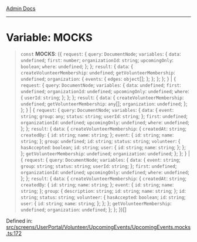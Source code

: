 [Admin Docs](/)

***

# Variable: MOCKS

> `const` **MOCKS**: (\{ `request`: \{ `query`: `DocumentNode`; `variables`: \{ `data`: `undefined`; `first`: `number`; `organizationId`: `string`; `upcomingOnly`: `boolean`; `where`: `undefined`; \}; \}; `result`: \{ `data`: \{ `createVolunteerMembership`: `undefined`; `getVolunteerMembership`: `undefined`; `organization`: \{ `events`: \{ `edges`: `object`[]; \}; \}; \}; \}; \} \| \{ `request`: \{ `query`: `DocumentNode`; `variables`: \{ `data`: `undefined`; `first`: `undefined`; `organizationId`: `undefined`; `upcomingOnly`: `undefined`; `where`: \{ `userId`: `string`; \}; \}; \}; `result`: \{ `data`: \{ `createVolunteerMembership`: `undefined`; `getVolunteerMembership`: `any`[]; `organization`: `undefined`; \}; \}; \} \| \{ `request`: \{ `query`: `DocumentNode`; `variables`: \{ `data`: \{ `event`: `string`; `group`: `any`; `status`: `string`; `userId`: `string`; \}; `first`: `undefined`; `organizationId`: `undefined`; `upcomingOnly`: `undefined`; `where`: `undefined`; \}; \}; `result`: \{ `data`: \{ `createVolunteerMembership`: \{ `createdAt`: `string`; `createdBy`: \{ `id`: `string`; `name`: `string`; \}; `event`: \{ `id`: `string`; `name`: `string`; \}; `group`: `undefined`; `id`: `string`; `status`: `string`; `volunteer`: \{ `hasAccepted`: `boolean`; `id`: `string`; `user`: \{ `id`: `string`; `name`: `string`; \}; \}; \}; `getVolunteerMembership`: `undefined`; `organization`: `undefined`; \}; \}; \} \| \{ `request`: \{ `query`: `DocumentNode`; `variables`: \{ `data`: \{ `event`: `string`; `group`: `string`; `status`: `string`; `userId`: `string`; \}; `first`: `undefined`; `organizationId`: `undefined`; `upcomingOnly`: `undefined`; `where`: `undefined`; \}; \}; `result`: \{ `data`: \{ `createVolunteerMembership`: \{ `createdAt`: `string`; `createdBy`: \{ `id`: `string`; `name`: `string`; \}; `event`: \{ `id`: `string`; `name`: `string`; \}; `group`: \{ `description`: `string`; `id`: `string`; `name`: `string`; \}; `id`: `string`; `status`: `string`; `volunteer`: \{ `hasAccepted`: `boolean`; `id`: `string`; `user`: \{ `id`: `string`; `name`: `string`; \}; \}; \}; `getVolunteerMembership`: `undefined`; `organization`: `undefined`; \}; \}; \})[]

Defined in: [src/screens/UserPortal/Volunteer/UpcomingEvents/UpcomingEvents.mocks.ts:172](https://github.com/PalisadoesFoundation/talawa-admin/blob/main/src/screens/UserPortal/Volunteer/UpcomingEvents/UpcomingEvents.mocks.ts#L172)
